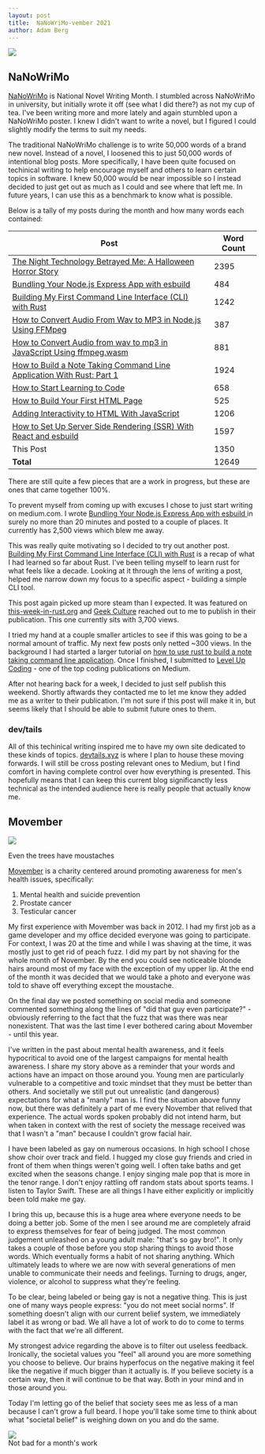 ```yaml
---
layout: post
title:  NaNoWriMo-vember 2021
author: Adam Berg
---
```


![](/assets/images/IMG_3350.jpg)

<!--more-->

## NaNoWriMo

[NaNoWriMo](https://nanowrimo.org/) is National Novel Writing Month. I stumbled across NaNoWriMo in university, but initially wrote it off (see what I did there?) as not my cup of tea. I've been writing more and more lately and again stumbled upon a NaNoWriMo poster. I knew I didn't want to write a novel, but I figured I could slightly modify the terms to suit my needs.

The traditional NaNoWriMo challenge is to write 50,000 words of a brand new novel.  Instead of a novel, I loosened this to just 50,000 words of intentional blog posts. More specifically, I have been quite focused on techinical writing to help encourage myself and others to learn certain topics in software. I knew 50,000 would be near impossible so I instead decided to just get out as much as I could and see where that left me.  In future years, I can use this as a benchmark to know what is possible.

Below is a tally of my posts during the month and how many words each contained:

| Post      | Word Count |
| ----------- | ----------- |
|   [The Night Technology Betrayed Me: A Halloween Horror Story](https://devtails.medium.com/the-night-technology-betrayed-me-a-halloween-horror-story-c85b91750835)    |    2395    |
|  [Bundling Your Node.js Express App with esbuild](https://medium.com/@devtails/bundling-your-node-js-express-app-with-esbuild-5aecc36c5047)  |    484     |
| [Building My First Command Line Interface (CLI) with Rust](https://medium.com/geekculture/building-my-first-command-line-interface-cli-with-rust-b6beb9c284e0) | 1242
| [How to Convert Audio From Wav to MP3 in Node.js Using FFMpeg](https://devtails.medium.com/how-to-convert-audio-from-wav-to-mp3-in-node-js-using-ffmpeg-e5cb4af2da6) | 387
| [How to Convert Audio from wav to mp3 in JavaScript Using ffmpeg.wasm](https://devtails.medium.com/how-to-convert-audio-from-wav-to-mp3-in-javascript-using-ffmpeg-wasm-5dcd07a11821) | 881
| [How to Build a Note Taking Command Line Application With Rust: Part 1](https://devtails.medium.com/how-to-build-a-note-taking-command-line-application-with-rust-part-1-34b9cd5be6b9) | 1924
| [How to Start Learning to Code](https://devtails.xyz/how-to-start-learning-to-code) | 658
| [How to Build Your First HTML Page](https://devtails.xyz/how-to-build-your-first-html-page) | 525
| [Adding Interactivity to HTML With JavaScript](https://devtails.xyz/adding-interactivity-to-html-with-javascript) | 1206
| [How to Set Up Server Side Rendering (SSR) With React and esbuild](https://devtails.xyz/how-to-set-up-server-side-rendering-ssr-with-react-and-esbuild) | 1597
| This Post | 1350
| **Total** | 12649

There are still quite a few pieces that are a work in progress, but these are ones that came together 100%.

To prevent myself from coming up with excuses I chose to just start writing on medium.com. I wrote [Bundling Your Node.js Express App with esbuild
](https://medium.com/p/5aecc36c5047) in surely no more than 20 minutes and posted to a couple of places.  It currently has 2,500 views which blew me away.

This was really quite motivating so I decided to try out another post. [Building My First Command Line Interface (CLI) with Rust](https://medium.com/p/b6beb9c284e0) is a recap of what I had learned so far about Rust. I've been telling myself to learn rust for what feels like a decade. Looking at it through the lens of writing a post, helped me narrow down my focus to a specific aspect - building a simple CLI tool.

This post again picked up more steam than I expected. It was featured on [this-week-in-rust.org](https://this-week-in-rust.org/) and [Geek Culture](https://medium.com/geekculture) reached out to me to publish in their publication.  This one currently sits with 3,700 views.

I tried my hand at a couple smaller articles to see if this was going to be a normal amount of traffic.  My next few posts only netted ~300 views. In the background I had started a larger tutorial on [how to use rust to build a note taking command line application](https://medium.com/p/34b9cd5be6b9). Once I finished, I submitted to [Level Up Coding](https://levelup.gitconnected.com/) - one of the top coding publications on Medium.  

After not hearing back for a week, I decided to just self publish this weekend.  Shortly aftwards they contacted me to let me know they added me as a writer to their publication.  I'm not sure if this post will make it in, but seems likely that I should be able to submit future ones to them.

### dev/tails

All of this techinical writing inspired me to have my own site dedicated to these kinds of topics. [devtails.xyz](https://devtails.xyz/) is where I plan to house these moving forwards. I will still be cross posting relevant ones to Medium, but I find comfort in having complete control over how everything is presented.  This hopefully means that I can keep this current blog significanctly less technical as the intended audience here is really people that actually know me.

## Movember

![](/assets/images/IMG_3458.jpg)
<figcaption>Even the trees have moustaches</figcaption>

[Movember](https://ca.movember.com/) is a charity centered around promoting awareness for men's health issues, specifically:
1. Mental health and suicide prevention
2. Prostate cancer
3. Testicular cancer

My first experience with Movember was back in 2012. I had my first job as a game developer and my office decided everyone was going to participate.  For context, I was 20 at the time and while I was shaving at the time, it was mostly just to get rid of peach fuzz.  I did my part by not shaving for the whole month of November. By the end you could see noticeable blonde hairs around most of my face with the exception of my upper lip.  At the end of the month it was decided that we would take a photo and everyone was told to shave off everything except the moustache. 

On the final day we posted something on social media and someone commented something along the lines of "did that guy even participate?" - obviously referring to the fact that the fuzz that was there was near nonexistent. That was the last time I ever bothered caring about Movember - until this year.

I've written in the past about mental health awareness, and it feels hypocritical to avoid one of the largest campaigns for mental health awareness.  I share my story above as a reminder that your words and actions have an impact on those around you. Young men are particularly vulnerable to a competitive and toxic mindset that they must be better than others. And societally we still put out unrealistic (and dangerous) expectations for what a "manly" man is. I find the situation above funny now, but there was definitely a part of me every November that relived that experience. The actual words spoken probably did not intend harm, but when taken in context with the rest of society the message received was that I wasn't a "man" because I couldn't grow facial hair. 

I have been labeled as gay on numerous occasions. In high school I chose show choir over track and field. I hugged my close guy friends and cried in front of them when things weren't going well. I often take baths and get excited when the seasons change. I enjoy singing male pop that is more in the tenor range. I don't enjoy rattling off random stats about sports teams. I listen to Taylor Swift. These are all things I have either explicitly or implicitly been told make me gay.

I bring this up, because this is a huge area where everyone needs to be doing a better job. Some of the men I see around me are completely afraid to express themselves for fear of being judged. The most common judgement unleashed on a young adult male: "that's so gay bro!".  It only takes a couple of those before you stop sharing things to avoid those words. Which eventually forms a habit of not sharing anything. Which ultimately leads to where we are now with several generations of men unable to communicate their needs and feelings. Turning to drugs, anger, violence, or alcohol to suppress what they're feeling.

To be clear, being labeled or being gay is not a negative thing. This is just one of many ways people express: "you do not meet social norms". If something doesn't align with our current belief system, we immediately label it as wrong or bad.  We all have a lot of work to do to come to terms with the fact that we're all different.

My strongest advice regarding the above is to filter out useless feedback. Ironically, the societal values you "feel" all around you are more something you choose to believe. Our brains hyperfocus on the negative making it feel like the negative if much bigger than it actually is. If you believe society is a certain way, then it will continue to be that way. Both in your mind and in those around you. 

Today I'm letting go of the belief that society sees me as less of a man because I can't grow a full beard. I hope you'll take some time to think about what "societal belief" is weighing down on you and do the same.

<img src="/assets/images/movember-2021.jpg" />
<figcaption>Not bad for a month's work</figcaption>